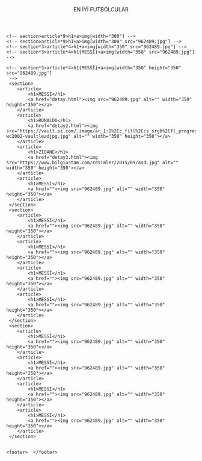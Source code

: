 <!DOCTYPE html>
<html lang="tr">
<head>
    <meta charset="UTF-8">
    <meta name="viewport" content="width=device-width, initial-scale=1.0">
    <title>En İyi Futbolcular</title>
    <link rel="stylesheet" href="css/renkler.css">
    <link rel="preconnect" href="https://fonts.googleapis.com">
<link rel="preconnect" href="https://fonts.gstatic.com" crossorigin>
<link href="https://fonts.googleapis.com/css2?family=Agbalumo&display=swap" rel="stylesheet">
</head>
<body>
    <header>
        EN İYİ FUTBOLCULAR
    </header>
   
    <!-- section>article*9>h1+a>img[width="300"] -->
    <!-- section>article*9>h1+a>img[width="300" src="962489.jpg"] -->
    <!-- section*3>article*4>h1+a>img[width="350" src="962489.jpg"] -->
    <!-- section*3>article*4>h1{MESSİ}+a>img[width="350" src="962489.jpg"] -->

    <!-- section*3>article*4>h1{MESSİ}+a>img[width="350" height="350" src="962489.jpg"]
     -->
     <section>
        <article>
            <h1>MESSİ</h1>
            <a href="detay.html"><img src="962489.jpg" alt="" width="350" height="350"></a>
        </article>
        <article>
            <h1>RONALDO</h1>
            <a href="detay2.html"><img src="https://vault.si.com/.image/ar_1:1%2Cc_fill%2Ccs_srgb%2Cfl_progressive%2Cq_auto:good%2Cw_1200/MTY5MTE4NDY0MjA2ODQxMTIx/ronaldo-wc2002-vaultleadjpg.jpg" alt="" width="350" height="350"></a>
        </article>
        <article>
            <h1>ZİDANE</h1>
            <a href="detay3.html"><img src="https://www.bilgiustam.com/resimler/2015/09/asd.jpg" alt="" width="350" height="350"></a>
        </article>
        <article>
            <h1>MESSİ</h1>
            <a href=""><img src="962489.jpg" alt="" width="350" height="350"></a>
        </article>
     </section>
     <section>
        <article>
            <h1>MESSİ</h1>
            <a href=""><img src="962489.jpg" alt="" width="350" height="350"></a>
        </article>
        <article>
            <h1>MESSİ</h1>
            <a href=""><img src="962489.jpg" alt="" width="350" height="350"></a>
        </article>
        <article>
            <h1>MESSİ</h1>
            <a href=""><img src="962489.jpg" alt="" width="350" height="350"></a>
        </article>
        <article>
            <h1>MESSİ</h1>
            <a href=""><img src="962489.jpg" alt="" width="350" height="350"></a>
        </article>
     </section>
     <section>
        <article>
            <h1>MESSİ</h1>
            <a href=""><img src="962489.jpg" alt="" width="350" height="350"></a>
        </article>
        <article>
            <h1>MESSİ</h1>
            <a href=""><img src="962489.jpg" alt="" width="350" height="350"></a>
        </article>
        <article>
            <h1>MESSİ</h1>
            <a href=""><img src="962489.jpg" alt="" width="350" height="350"></a>
        </article>
        <article>
            <h1>MESSİ</h1>
            <a href=""><img src="962489.jpg" alt="" width="350" height="350"></a>
        </article>
     </section>
    
   
    <footer>  </footer>
  
</body>
</html>